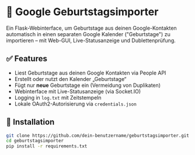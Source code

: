 # 🎂 Google Geburtstagsimporter

Ein Flask-Webinterface, um Geburtstage aus deinen Google-Kontakten automatisch in einen separaten Google Kalender ("Geburtstage") zu importieren – mit Web-GUI, Live-Statusanzeige und Dublettenprüfung.

## ✅ Features

- Liest Geburtstage aus deinen Google Kontakten via People API
- Erstellt oder nutzt den Kalender „Geburtstage“
- Fügt nur **neue** Geburtstage ein (Vermeidung von Duplikaten)
- Webinterface mit Live-Statusanzeige (via Socket.IO)
- Logging in `log.txt` mit Zeitstempeln
- Lokale OAuth2-Autorisierung via `credentials.json`

## 🚀 Installation

```bash
git clone https://github.com/dein-benutzername/geburtstagsimporter.git
cd geburtstagsimporter
pip install -r requirements.txt
